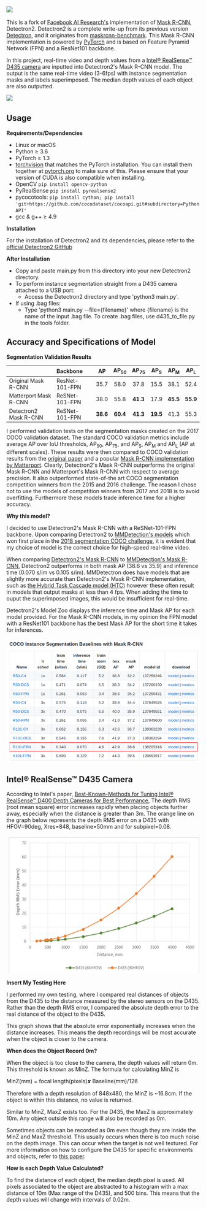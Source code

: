 <img src=".github/Detectron2-Logo-Horz.svg" width="300" >

This is a fork of [Facebook AI Research's](https://github.com/facebookresearch) implementation of [Mask R-CNN](https://arxiv.org/abs/1703.06870), Detectron2. Detectron2 is a complete write-up from its previous version
[Detectron](https://github.com/facebookresearch/Detectron/),
and it originates from [maskrcnn-benchmark](https://github.com/facebookresearch/maskrcnn-benchmark/). This Mask R-CNN implementation is powered by [PyTorch](https://pytorch.org) and is based on Feature Pyramid Network (FPN) and a ResNet101 backbone.

In this project, real-time video and depth values from a [Intel® RealSense™ D435 camera](https://www.intelrealsense.com/depth-camera-d435/) are inputted into Detectron2's Mask R-CNN model. The output is the same real-time video (3-6fps) with instance segmentation masks and labels superimposed. The median depth values of each object are also outputted. 

<div>
  <img src="images/gif.gif"/>
</div>

## Usage

**Requirements/Dependencies**

- Linux or macOS
- Python ≥ 3.6
- PyTorch ≥ 1.3
- [torchvision](https://github.com/pytorch/vision/) that matches the PyTorch installation.
	You can install them together at [pytorch.org](https://pytorch.org) to make sure of this.
  Please ensure that your version of CUDA is also compatible when installing.
- OpenCV `pip install opencv-python`
- PyRealSense `pip install pyrealsense2`
- pycocotools: `pip install cython; pip install 'git+https://github.com/cocodataset/cocoapi.git#subdirectory=PythonAPI'`
- gcc & g++ ≥ 4.9

**Installation**

For the installation of Detectron2 and its dependencies, please refer to the [official Detectron2 GitHub](https://github.com/facebookresearch/detectron2)

**After Installation**

* Copy and paste main.py from this directory into your new Detectron2 directory.
* To perform instance segmentation straight from a D435 camera attached to a USB port:
  * Access the Detectron2 directory and type 'python3 main.py'. 
* If using .bag files:
  * Type 'python3 main.py --file={filename}' where {filename} is the name of the input .bag file. To create .bag files, use d435_to_file.py in the tools folder.

## Accuracy and Specifications of Model

**Segmentation Validation Results**

|  | Backbone | AP | AP<sub>50</sub> | AP<sub>75</sub> | AP<sub>S</sub> | AP<sub>M</sub> | AP<sub>L</sub> |
| :--- | :--- | :---: | :---: | :---: |  :---:  | :---: | :---: |
| Original Mask R-CNN   | ResNet-101-FPN  | 35.7 | 58.0 | 37.8 | 15.5 | 38.1 | 52.4 |
| Matterport Mask R-CNN | ReSNet-101-FPN | 38.0 | 55.8 | <b>41.3</b> | 17.9 | <b>45.5</b> | <b>55.9</b> |
| Detectron2 Mask R-CNN | ReSNet-101-FPN | <b>38.6</b> | <b>60.4</b> | <b>41.3</b> | <b>19.5</b> | 41.3 | 55.3 |

I performed validation tests on the segmentation masks created on the 2017 COCO validation dataset. The standard COCO validation metrics include average AP over IoU thresholds, AP<sub>50</sub>, AP<sub>75</sub>, and AP<sub>S</sub>, AP<sub>M</sub> and AP<sub>L</sub> (AP at different scales). These results were then compared to COCO validation results from the [original paper](https://arxiv.org/abs/1703.06870) and a popular [Mask R-CNN implementation by Matterport](https://github.com/matterport/Mask_RCNN). Clearly, Detectron2's Mask R-CNN outperforms the original Mask R-CNN and Matterport's Mask R-CNN with respect to average precision. It also outperformed state-of-the art COCO segmentation competition winners from the 2015 and 2016 challenge. The reason I chose not to use the models of competition winners from 2017 and 2018 is to avoid overfitting. Furthermore these models trade inference time for a higher accuracy.

**Why this model?**

I decided to use Detectron2's Mask R-CNN with a ReSNet-101-FPN backbone. Upon comparing Detectron2 to [MMDetection's models](https://github.com/open-mmlab/mmdetection/blob/master/docs/MODEL_ZOO.md) which won first place in the [2018 segmentation COCO challenge](http://cocodataset.org/#detection-leaderboard), it is evident that my choice of model is the correct choice for high-speed real-time video. 

When comparing [Detectron2's Mask R-CNN](https://github.com/facebookresearch/detectron2/blob/master/MODEL_ZOO.md#coco-instance-segmentation-baselines-with-mask-r-cnn) to [MMDetection's Mask R-CNN](https://github.com/open-mmlab/mmdetection/blob/master/docs/MODEL_ZOO.md#mask-r-cnn), Detectron2 outperforms in both mask AP (38.6 vs 35.9) and inference time (0.070 s/im vs 0.105 s/im). MMDetectron does have models that are slightly more accurate than Detectron2's Mask R-CNN implementation, such as [the Hybrid Task Cascade model (HTC)](https://github.com/open-mmlab/mmdetection/blob/master/docs/MODEL_ZOO.md#hybrid-task-cascade-htc) however these often result in models that output masks at less than 4 fps. When adding the time to ouput the superimposed images, this would be insufficient for real-time.

Detectron2's Model Zoo displays the inference time and Mask AP for each model provided. For the Mask R-CNN models, in my opinion the FPN model with a ResNet101 backbone has the best Mask AP for the short time it takes for inferences.

<img src="images/detectron2_model_zoo.png" />

## Intel® RealSense™ D435 Camera

According to Intel's paper, [Best-Known-Methods for Tuning Intel® RealSense™ D400 Depth Cameras for Best Performance](https://www.intelrealsense.com/wp-content/uploads/2019/11/BKMs_Tuning_RealSense_D4xx_Cam.pdf), The depth RMS (root mean square) error increases rapidly when placing objects further away, especially when the distance is greater than 3m. The orange line on the graph below represents the depth RMS error on a D435 with HFOV=90deg, Xres=848, baseline=50mm and for subpixel=0.08.

<img src="images/d435_rms_error.png" />

**Insert My Testing Here**

I performed my own testing, where I compared real distances of objects from the D435 to the distance measured by the stereo sensors on the D435. Rather than the depth RMS error, I compared the absolute depth error to the real distance of the object to the D435.

This graph shows that the absolute error exponentially increases when the distance increases. This means the depth recordings will be most accurate when the object is closer to the camera.

**When does the Object Record 0m?**

When the object is too close to the camera, the depth values will return 0m. This threshold is known as MinZ. The formula for calculating MinZ is

MinZ(mm) = focal length(pixels)𝒙 Baseline(mm)/126

Therefore with a depth resolution of 848x480, the MinZ is ~16.8cm. If the object is within this distance, no value is returned.

Similar to MinZ, MaxZ exists too. For the D435, the MaxZ is approximately 10m. Any object outside this range will also be recorded as 0m.

Sometimes objects can be recorded as 0m even though they are inside the MinZ and MaxZ threshold. This usually occurs when there is too much noise on the depth image. This can occur when the target is not well textured. For more information on how to configure the D435 for specific environments and objects, refer to [this paper](https://www.intelrealsense.com/wp-content/uploads/2019/11/BKMs_Tuning_RealSense_D4xx_Cam.pdf).

**How is each Depth Value Calculated?**

To find the distance of each object, the median depth pixel is used. All pixels associated to the object are abstracted to a histogram with a max distance of 10m (Max range of the D435), and 500 bins. This means that the depth values will change with intervals of 0.02m.

